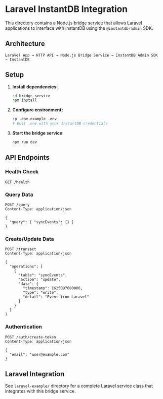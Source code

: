# Laravel InstantDB Integration

This directory contains a Node.js bridge service that allows Laravel applications to interface with InstantDB using the `@instantdb/admin` SDK.

## Architecture

```
Laravel App → HTTP API → Node.js Bridge Service → InstantDB Admin SDK → InstantDB
```

## Setup

1. **Install dependencies:**

   ```bash
   cd bridge-service
   npm install
   ```

2. **Configure environment:**

   ```bash
   cp .env.example .env
   # Edit .env with your InstantDB credentials
   ```

3. **Start the bridge service:**
   ```bash
   npm run dev
   ```

## API Endpoints

### Health Check

```http
GET /health
```

### Query Data

```http
POST /query
Content-Type: application/json

{
  "query": { "syncEvents": {} }
}
```

### Create/Update Data

```http
POST /transact
Content-Type: application/json

{
  "operations": [
    {
      "table": "syncEvents",
      "action": "update",
      "data": {
        "timestamp": 1625097600000,
        "type": "write",
        "detail": "Event from Laravel"
      }
    }
  ]
}
```

### Authentication

```http
POST /auth/create-token
Content-Type: application/json

{
  "email": "user@example.com"
}
```

## Laravel Integration

See `laravel-example/` directory for a complete Laravel service class that integrates with this bridge service.
